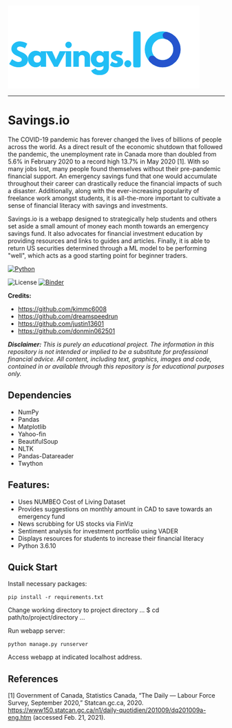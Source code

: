 ![Savings.io](/imgs/savings_logo.png)

---------  

# Savings.io

The COVID-19 pandemic has forever changed the lives of billions of people across the world. As a direct result of the economic shutdown that followed the pandemic, the unemployment rate in Canada more than doubled from 5.6% in February 2020 to a record high 13.7% in May 2020 [1]. With so many jobs lost, many people found themselves without their pre-pandemic financial support. An emergency savings fund that one would accumulate throughout their career can drastically reduce the financial impacts of such a disaster. Additionally, along with the ever-increasing popularity of freelance work amongst students, it is all-the-more important to cultivate a sense of financial literacy with savings and investments.

Savings.io is a webapp designed to strategically help students and others set aside a small amount of money each month towards an emergency savings fund. It also advocates for financial investment education by providing resources and links to guides and articles. Finally, it is able to return US securities determined through a ML model to be performing "well", which acts as a good starting point for beginner traders.

[![Python](https://ForTheBadge.com/images/badges/made-with-python.svg)](https://colab.research.google.com/)

![License](https://img.shields.io/github/license/justin13601/AICancer) [![Binder](https://mybinder.org/badge_logo.svg)](https://mybinder.org/v2/gh/justin13601/Savings.io/HEAD?filepath=%2Fnotebooks%2Finvestment_portfolio.ipynb)

**Credits:**
- https://github.com/kimmc6008
- https://github.com/dreamspeedrun
- https://github.com/justin13601
- https://github.com/donmin062501

***Disclaimer:** This is purely an educational project. The information in this repository is not intended or implied to be a substitute for professional financial advice. All content, including text, graphics, images and code, contained in or available through this repository is for educational purposes only.*


## Dependencies
- NumPy
- Pandas
- Matplotlib
- Yahoo-fin
- BeautifulSoup
- NLTK
- Pandas-Datareader
- Twython

## Features: 
- Uses NUMBEO Cost of Living Dataset
- Provides suggestions on monthly amount in CAD to save towards an emergency fund
- News scrubbing for US stocks via FinViz
- Sentiment analysis for investment portfolio using VADER
- Displays resources for students to increase their financial literacy
- Python 3.6.10

## Quick Start

Install necessary packages:

    pip install -r requirements.txt
    
Change working directory to project directory
    ...
    $ cd path/to/project/directory
    ...
    
Run webapp server:

    python manage.py runserver

Access webapp at indicated localhost address.


## References
[1] Government of Canada, Statistics Canada, “The Daily — Labour Force Survey, September 2020,” Statcan.gc.ca, 2020. https://www150.statcan.gc.ca/n1/daily-quotidien/201009/dq201009a-eng.htm (accessed Feb. 21, 2021).
